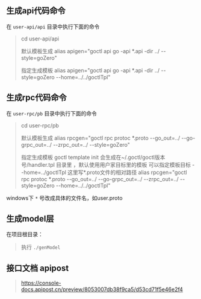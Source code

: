
## 生成api代码命令
在 `user-api/api` 目录中执行下面的命令
> cd user-api/api
> 
> 默认模板生成
> alias apigen="goctl api go -api *.api -dir ../  --style=goZero"
>
> 指定生成模板
> alias apigen="goctl api go -api *.api -dir ../  --style=goZero --home=../../goctlTpl" 

## 生成rpc代码命令

在 `user-rpc/pb` 目录中执行下面的命令
> cd user-rpc/pb
> 
> 默认模板生成
> alias rpcgen="goctl rpc protoc *.proto --go_out=../ --go-grpc_out=../  --zrpc_out=../ --style=goZero"
> 
> 指定生成模板 
> goctl template init 会生成在~/.goctl/goctl版本号/handler.tpl 目录里 ，默认使用用户家目标里的模板
> 可以指定模板目标 --home=../goctlTpl  这里写*.proto文件的相对路径
> alias rpcgen="goctl rpc protoc *.proto --go_out=../ --go-grpc_out=../  --zrpc_out=../ --style=goZero --home=../../goctlTpl"

windows下 `*` 号改成具体的文件名，如user.proto

## 生成model层

在项目根目录：

> 执行 `./genModel`


## 接口文档 apipost

> https://console-docs.apipost.cn/preview/8053007db38f9ca5/d53cd71f5e46e2f4
